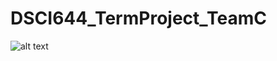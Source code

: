# DSCI644_TermProject_TeamC



![alt text](https://user-images.githubusercontent.com/29673829/96325432-95d37700-0ff5-11eb-92fb-79b87861365e.png)
